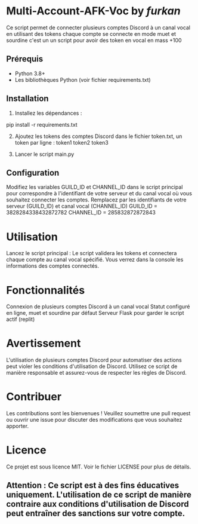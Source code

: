 # Multi-Account-AFK-Voc by ___furkan___

Ce script permet de connecter plusieurs comptes Discord à un canal vocal en utilisant des tokens chaque compte se connecte en mode muet et sourdine c'est un un script pour avoir des token en vocal en mass +100

## Prérequis

- Python 3.8+
- Les bibliothèques Python (voir fichier requirements.txt)

## Installation

1. Installez les dépendances :

pip install -r requirements.txt

2. Ajoutez les tokens des comptes Discord dans le fichier token.txt, un token par ligne :
token1
token2
token3

3. Lancer le script 
main.py

## Configuration
Modifiez les variables GUILD_ID et CHANNEL_ID dans le script principal pour correspondre à l'identifiant de votre serveur et du canal vocal où vous souhaitez connecter les comptes.
Remplacez par les identifiants de votre serveur (GUILD_ID) et canal vocal (CHANNEL_ID)
GUILD_ID = 3828284338432872782
CHANNEL_ID = 285832872872843

# Utilisation
Lancez le script principal :
<python main.py>
Le script validera les tokens et connectera chaque compte au canal vocal spécifié. Vous verrez dans la console les informations des comptes connectés.

# Fonctionnalités
Connexion de plusieurs comptes Discord à un canal vocal
Statut configuré en ligne, muet et sourdine par défaut
Serveur Flask pour garder le script actif (replit)

# Avertissement
L'utilisation de plusieurs comptes Discord pour automatiser des actions peut violer les conditions d'utilisation de Discord. Utilisez ce script de manière responsable et assurez-vous de respecter les règles de Discord.

# Contribuer
Les contributions sont les bienvenues ! Veuillez soumettre une pull request ou ouvrir une issue pour discuter des modifications que vous souhaitez apporter.

# Licence
Ce projet est sous licence MIT. Voir le fichier LICENSE pour plus de détails.

## Attention : Ce script est à des fins éducatives uniquement. L'utilisation de ce script de manière contraire aux conditions d'utilisation de Discord peut entraîner des sanctions sur votre compte.
